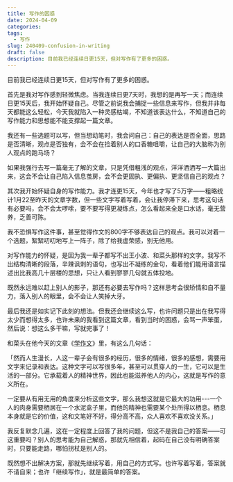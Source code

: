 ```yaml
---
title: 写作的困惑
date: 2024-04-09
categories: 
tags:
  - 写作
slug: 240409-confusion-in-writing
draft: false
description: 目前我已经连续日更15天，但对写作有了更多的困惑。
---
```

目前我已经连续日更15天，但对写作有了更多的困惑。

首先是我对写作感到轻微焦虑。当我连续日更7天时，我想的是再写一天；而连续日更15天后，我开始怀疑自己。尽管之前说我会捕捉一些信息来写作，但我并非每天都能这么轻松，今天我就陷入一种灵感枯竭，不知道该表达什么，不知道自己的写作能力和思想能不能支撑起一篇文章。

我还有一些选题可以写，但当想动笔时，我会问自己：自己的表达是否全面，思路是否清晰，观点是否独有，会不会在捡着别人的口香糖咀嚼，让自己的大脑称为别人观点的跑马场？

如果我强行去写一篇毫无了解的文章，只是凭借粗浅的观点，洋洋洒洒写一大篇出来，这会不会让自己陷入信息茧房，会不会更固执、更偏执、更坚信自己的观点？

其次我开始怀疑自身的写作能力。我才连更15天，今年也才写了5万字——粗略统计1月22至昨天的文章字数，但一些文字写着写着，会让我停滞下来，思考这句话有必要吗，会不会太啰嗦，要不要写得更凝练点，怎么看起来全是口水话，毫无营养，乏善可陈。

我不恐惧写作这件事，甚至觉得作文的800字不够表达自己的观点。我可以对着一个选题，絮絮叨叨地写上一阵子，除了给我虚荣感，别无他用。

对写作能力的怀疑，是因为我一辈子都写不出王小波、和菜头那样的文字。我写不出结构清晰的段落，辛辣讽刺的语句，也写出不凝练的金句，看着他们能用语言描述出比我高几十层楼的思想，只让人看到寥寥几句就五体投地。

既然永远难以赶上别人的影子，那还有必要去写作吗？这样思考会很矫情和自不量力，落入别人的眼里，会不会让人笑掉大牙。

最后我还是如实记下此刻的想法。但我还会继续这么写，也许问题只是出在我写得太少而想得太多，也许未来的我看到这篇文章，看到当时的困惑，会骂一声笨蛋，然后说：想这么多干嘛，写就完事了！

和菜头在他今天的文章《[学作文](https://mp.weixin.qq.com/s/vUCxbRWB50Dre0u6wEnIQA)》里，有这么几句话：

「然而人生漫长，人这一辈子会有很多的经历，很多的情绪，很多的感想，需要用文字来记录和表达。这种文字可以写很多年，甚至可以贯穿人的一生，它可以是生活的一部分。它承载着人的精神世界，因此也能滋养他人的内心，这就是写作的意义所在。

一定要从有用无用的角度来分析这些文字，那么我想这就是它最大的功用---一个人的肉身需要栖居在一个水泥盒子里，而他的精神也需要某个处所得以栖息。栖息本身就是它的价值，这和文笔好不好，得分高不高，众人喜欢不喜欢没关系。」

我反复默念几遍，这在一定程度上回答了我的问题，但这不是我自己的答案——可这重要吗？别人的思考能为自己解惑，那就先相信着，起码在自己没有明确答案时，只要能走路，哪怕拐杖是别人的。

既然想不出解决方案，那就先继续写着，用自己的方式写。也许写着写着，答案就不请自来；也许「继续写作」，就是最简单的答案。